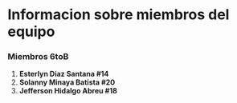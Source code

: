 # Informacion sobre miembros del equipo
### Miembros 6toB



 1. **Esterlyn Diaz Santana #14**
 2. **Solanny Minaya Batista #20**
 3. **Jefferson Hidalgo Abreu #18**



